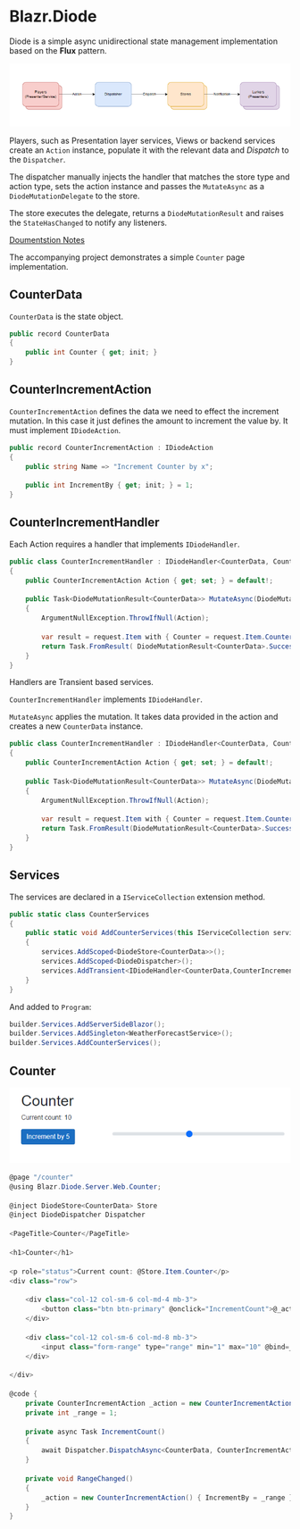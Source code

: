 # Blazr.Diode

Diode is a simple async unidirectional state management implementation based on the **Flux** pattern.

![Diode Data Flow](./images/diode-dataflow.png)


Players, such as Presentation layer services, Views or backend services create an `Action` instance, populate it with the relevant data and *Dispatch* to the `Dispatcher`.

The dispatcher manually injects the handler that matches the store type and action type, sets the action instance and passes the `MutateAsync` as a `DiodeMutationDelegate` to the store.

The store executes the delegate, returns a `DiodeMutationResult` and raises the `StateHasChanged` to notify any listeners.

[Doumentstion Notes](./Notes/readme.md)

The accompanying project demonstrates a simple  `Counter` page implementation.

## CounterData

`CounterData` is the state object.

```csharp
public record CounterData
{
    public int Counter { get; init; }
}
```

## CounterIncrementAction

`CounterIncrementAction` defines the data we need to effect the increment mutation.  In this case it just defines the amount to increment the value by.  It must implement `IDiodeAction`.  

```csharp
public record CounterIncrementAction : IDiodeAction
{
    public string Name => "Increment Counter by x";

    public int IncrementBy { get; init; } = 1;    
}
```

## CounterIncrementHandler

Each Action requires a handler that implements `IDiodeHandler`.

```csharp
public class CounterIncrementHandler : IDiodeHandler<CounterData, CounterIncrementAction>
{
    public CounterIncrementAction Action { get; set; } = default!;

    public Task<DiodeMutationResult<CounterData>> MutateAsync(DiodeMutationRequest<CounterData> request)
    {
        ArgumentNullException.ThrowIfNull(Action);

        var result = request.Item with { Counter = request.Item.Counter + Action.IncrementBy };
        return Task.FromResult( DiodeMutationResult<CounterData>.Success(result));
    }
}
```

Handlers are Transient based services.

`CounterIncrementHandler` implements `IDiodeHandler`.

`MutateAsync` applies the mutation.  It takes data provided in the action and creates a new `CounterData` instance.

```csharp
public class CounterIncrementHandler : IDiodeHandler<CounterData, CounterIncrementAction>
{
    public CounterIncrementAction Action { get; set; } = default!;

    public Task<DiodeMutationResult<CounterData>> MutateAsync(DiodeMutationRequest<CounterData> request)
    {
        ArgumentNullException.ThrowIfNull(Action);

        var result = request.Item with { Counter = request.Item.Counter + Action.IncrementBy };
        return Task.FromResult(DiodeMutationResult<CounterData>.Success(result));
    }
}
```

## Services

The services are declared in a `IServiceCollection` extension method.

```csharp
public static class CounterServices
{
    public static void AddCounterServices(this IServiceCollection services)
    {
        services.AddScoped<DiodeStore<CounterData>>();
        services.AddScoped<DiodeDispatcher>();
        services.AddTransient<IDiodeHandler<CounterData,CounterIncrementAction>, CounterIncrementHandler>();
    }
}
```

And added to `Program`:

```csharp
builder.Services.AddServerSideBlazor();
builder.Services.AddSingleton<WeatherForecastService>();
builder.Services.AddCounterServices();
```

## Counter

![Counter](./images/counter.png)

```csharp
@page "/counter"
@using Blazr.Diode.Server.Web.Counter;

@inject DiodeStore<CounterData> Store
@inject DiodeDispatcher Dispatcher

<PageTitle>Counter</PageTitle>

<h1>Counter</h1>

<p role="status">Current count: @Store.Item.Counter</p>
<div class="row">

    <div class="col-12 col-sm-6 col-md-4 mb-3">
        <button class="btn btn-primary" @onclick="IncrementCount">@_action.Name</button>
    </div>

    <div class="col-12 col-sm-6 col-md-8 mb-3">
        <input class="form-range" type="range" min="1" max="10" @bind=_range @bind:after="this.RangeChanged" />
    </div>

</div>

@code {
    private CounterIncrementAction _action = new CounterIncrementAction() { IncrementBy = 1 };
    private int _range = 1;

    private async Task IncrementCount()
    {
        await Dispatcher.DispatchAsync<CounterData, CounterIncrementAction>(_action);
    }

    private void RangeChanged()
    {
        _action = new CounterIncrementAction() { IncrementBy = _range };
    }
}
```